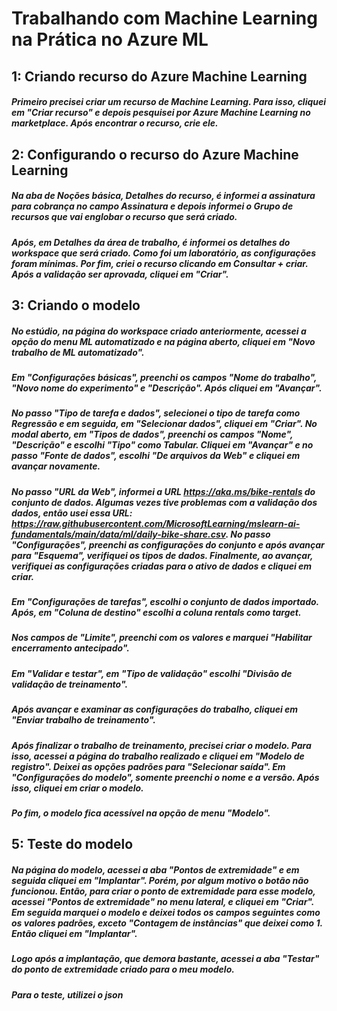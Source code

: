 # Trabalhando com Machine Learning na Prática no Azure ML


## 1: Criando recurso do Azure Machine Learning

##### Primeiro precisei criar um recurso de Machine Learning. Para isso, cliquei em "Criar recurso" e depois pesquisei por Azure Machine Learning no marketplace. Após encontrar o recurso, crie ele.


## 2: Configurando o recurso do Azure Machine Learning

##### Na aba de Noções básica, Detalhes do recurso, é informei a assinatura para cobrança no campo Assinatura e depois informei o Grupo de recursos que vai englobar o recurso que será criado.

##### Após, em Detalhes da área de trabalho, é informei os detalhes do workspace que será criado. Como foi um laboratório, as configurações foram mínimas. Por fim, criei o recurso clicando em Consultar + criar. Após a validação ser aprovada, cliquei em "Criar".

## 3: Criando o modelo

##### No estúdio, na página do workspace criado anteriormente, acessei a opção do menu ML automatizado e na página aberto, cliquei em "Novo trabalho de ML automatizado".

##### Em "Configurações básicas", preenchi os campos "Nome do trabalho", "Novo nome do experimento" e "Descrição". Após cliquei em "Avançar".

##### No passo "Tipo de tarefa e dados", selecionei o tipo de tarefa como Regressão e em seguida, em "Selecionar dados", cliquei em "Criar". No modal aberto, em "Tipos de dados", preenchi os campos "Nome", "Descrição" e escolhi "Tipo" como Tabular. Cliquei em "Avançar" e no passo "Fonte de dados", escolhi "De arquivos da Web" e cliquei em avançar novamente.

##### No passo "URL da Web", informei a URL https://aka.ms/bike-rentals do conjunto de dados. Algumas vezes tive problemas com a validação dos dados, então usei essa URL: https://raw.githubusercontent.com/MicrosoftLearning/mslearn-ai-fundamentals/main/data/ml/daily-bike-share.csv. No passo "Configurações", preenchi as configurações do conjunto e após avançar para "Esquema", verifiquei os tipos de dados. Finalmente, ao avançar, verifiquei as configurações criadas para o ativo de dados e cliquei em criar.

##### Em "Configurações de tarefas", escolhi o conjunto de dados importado. Após, em "Coluna de destino" escolhi a coluna rentals como target.

##### Nos campos de "Limite", preenchi com os valores e marquei "Habilitar encerramento antecipado".

##### Em "Validar e testar", em "Tipo de validação" escolhi "Divisão de validação de treinamento".

##### Após avançar e examinar as configurações do trabalho, cliquei em "Enviar trabalho de treinamento".

##### Após finalizar o trabalho de treinamento, precisei criar o modelo. Para isso, acessei a página do trabalho realizado e cliquei em "Modelo de registro". Deixei as opções padrões para "Selecionar saída". Em "Configurações do modelo", somente preenchi o nome e a versão. Após isso, cliquei em criar o modelo.

#####  Po fim, o modelo fica acessível na opção de menu "Modelo".

## 5: Teste do modelo

##### Na página do modelo, acessei a aba "Pontos de extremidade" e em seguida cliquei em "Implantar". Porém, por algum motivo o botão não funcionou. Então, para criar o ponto de extremidade para esse modelo, acessei "Pontos de extremidade" no menu lateral, e cliquei em "Criar". Em seguida marquei o modelo e deixei todos os campos seguintes como os valores padrões, exceto "Contagem de instâncias" que deixei como 1. Então cliquei em "Implantar".


##### Logo após a implantação, que demora bastante, acessei a aba "Testar" do ponto de extremidade criado para o meu modelo.

##### Para o teste, utilizei o json